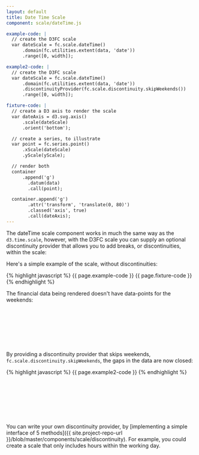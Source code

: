 ```yaml
---
layout: default
title: Date Time Scale
component: scale/dateTime.js

example-code: |
  // create the D3FC scale
  var dateScale = fc.scale.dateTime()
      .domain(fc.utilities.extent(data, 'date'))
      .range([0, width]);

example2-code: |
  // create the D3FC scale
  var dateScale = fc.scale.dateTime()
      .domain(fc.utilities.extent(data, 'date'))
      .discontinuityProvider(fc.scale.discontinuity.skipWeekends())
      .range([0, width]);

fixture-code: |
  // create a D3 axis to render the scale
  var dateAxis = d3.svg.axis()
      .scale(dateScale)
      .orient('bottom');

  // create a series, to illustrate
  var point = fc.series.point()
      .xScale(dateScale)
      .yScale(yScale);

  // render both
  container
      .append('g')
        .datum(data)
        .call(point);

  container.append('g')
        .attr('transform', 'translate(0, 80)')
        .classed('axis', true)
        .call(dateAxis);
---
```


The dateTime scale component works in much the same way as the `d3.time.scale`, however, with the D3FC scale you can supply an optional discontinuity provider that allows you to add breaks, or discontinuities, within the scale:

Here's a simple example of the scale, without discontinuities:

{% highlight javascript %}
{{ page.example-code }}
{{ page.fixture-code }}
{% endhighlight %}

The financial data being rendered doesn't have data-points for the weekends:

<div id="scale_dateTime" class="chart" style="height: 100px"> </div>
<script type="text/javascript">
(function() {
    var f = createFixture('#scale_dateTime', 100, 15);
    var container = f.container, data = f.data
      yScale = f.yScale, width = f.dimensions.width;
    {{ page.example-code }}
    {{ page.fixture-code }}
}());
</script>

By providing a discontinuity provider that skips weekends, `fc.scale.discontinuity.skipWeekends`, the gaps in the data are now closed:

{% highlight javascript %}
{{ page.example2-code }}
{% endhighlight %}

<div id="scale_dateTime2" class="chart" style="height: 100px"> </div>
<script type="text/javascript">
(function() {
    var f = createFixture('#scale_dateTime2', 100, 15);
    var container = f.container, data = f.data
      yScale = f.yScale, width = f.dimensions.width;
    {{ page.example2-code }}
    {{ page.fixture-code }}
}());
</script>

You can write your own discontinuity provider, by [implementing a simple interface of 5 methods]({{ site.project-repo-url }}/blob/master/components/scale/discontinuity). For example, you could create a scale that only includes hours within the working day.


